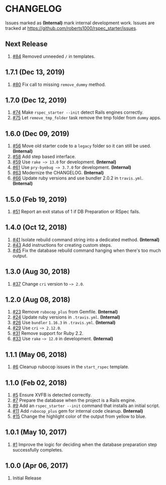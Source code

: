 # CHANGELOG

Issues marked as **(Internal)** mark internal development work. Issues are tracked at https://github.com/roberts1000/rspec_starter/issues.

## Next Release

1. [#84](../../issues/84) Removed unneeded `/` in templates.

## 1.7.1 (Dec 13, 2019)

1. [#80](../../issues/80) Fix call to missing `remove_dummy` method.

## 1.7.0 (Dec 12, 2019)

1. [#74](../../issues/74) Make `rspec_starter --init` detect Rails engines correctly.
1. [#75](../../issues/75) Let `remove_tmp_folder` task remove the tmp folder from `dummy` apps.

## 1.6.0 (Dec 09, 2019)

1. [#56](../../issues/56) Move old starter code to a `legacy` folder so it can still be used. **(Internal)**
1. [#58](../../issues/58) Add step based interface.
1. [#59](../../issues/59) Use `rake ~> 13.0` for development. **(Internal)**
1. [#61](../../issues/61) Use `pry-byebug ~> 3.7.0` for development. **(Internal)**
1. [#63](../../issues/63) Modernize the CHANGELOG. **(Internal)**
1. [#66](../../issues/66) Update ruby versions and use bundler 2.0.2 in `travis.yml`. **(Internal)**

## 1.5.0 (Feb 19, 2019)

1. [#51](../../issues/51) Report an exit status of 1 if DB Preparation or RSpec fails.

## 1.4.0 (Oct 12, 2018)

1. [#41](../../issues/41) Isolate rebuild command string into a dedicated method. **(Internal)**
1. [#43](../../issues/43) Add instructions for creating custom steps.
1. [#45](../../issues/45) Fix the database rebuild command hanging when there's too much output.

## 1.3.0 (Aug 30, 2018)

1. [#37](../../issues/37) Change `cri` version to `~> 2.0`.

## 1.2.0 (Aug 08, 2018)

1. [#23](../../issues/23) Remove `rubocop_plus` from Gemfile. **(Internal)**
1. [#24](../../issues/24) Update ruby versions in `.travis.yml`. **(Internal)**
1. [#26](../../issues/26) Use `bundler` `1.16.3` in `.travis.yml`. **(Internal)**
1. [#29](../../issues/29) Use `cri` `~> 2.12.0`.
1. [#31](../../issues/31) Remove support for Ruby 2.2.
1. [#33](../../issues/33) Use `rake` `~> 12.0` in development. **(Internal)**

## 1.1.1 (May 06, 2018)

1. [#6](../../issues/6) Cleanup rubocop issues in the `start_rspec` template.

## 1.1.0 (Feb 02, 2018)

1. [#5](../../issues/5) Ensure XVFB is detected correctly.
1. [#7](../../issues/7) Prepare the database when the project is a Rails engine.
1. [#9](../../issues/9) Add an `rspec_starter --init` command that installs an initial script.
1. [#11](../../issues/11) Add `rubocop_plus` gem for internal code cleanup. **(Internal)**
1. [#15](../../issues/15) Change the highlight color of the output from yellow to blue.

## 1.0.1 (May 10, 2017)

1. [#1](../../issues/1) Improve the logic for deciding when the database preparation step successfully completes.

## 1.0.0 (Apr 06, 2017)

1. Initial Release
